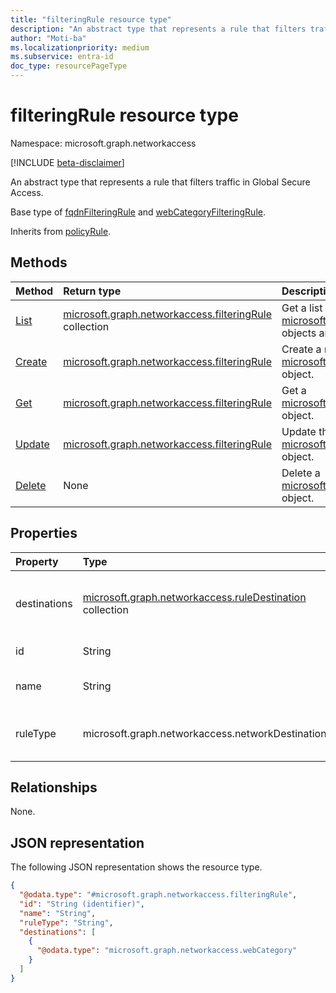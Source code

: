 ```yaml
---
title: "filteringRule resource type"
description: "An abstract type that represents a rule that filters traffic in Global Secure Access."
author: "Moti-ba"
ms.localizationpriority: medium
ms.subservice: entra-id
doc_type: resourcePageType
---
```


# filteringRule resource type

Namespace: microsoft.graph.networkaccess

[!INCLUDE [beta-disclaimer](../../includes/beta-disclaimer.md)]

An abstract type that represents a rule that filters traffic in Global Secure Access.

Base type of [fqdnFilteringRule](networkaccess-fqdnfilteringrule.md) and [webCategoryFilteringRule](networkaccess-webcategoryfilteringrule.md).

Inherits from [policyRule](../resources/networkaccess-policyrule.md).

## Methods
|Method|Return type|Description|
|:---|:---|:---|
|[List](../api/networkaccess-filteringrule-list.md)|[microsoft.graph.networkaccess.filteringRule](../resources/networkaccess-filteringrule.md) collection|Get a list of the [microsoft.graph.networkaccess.filteringRule](../resources/networkaccess-filteringrule.md) objects and their properties.|
|[Create](../api/networkaccess-filteringrule-post.md)|[microsoft.graph.networkaccess.filteringRule](../resources/networkaccess-filteringrule.md)|Create a new [microsoft.graph.networkaccess.filteringRule](../resources/networkaccess-filteringrule.md) object.|
|[Get](../api/networkaccess-filteringrule-get.md)|[microsoft.graph.networkaccess.filteringRule](../resources/networkaccess-filteringrule.md)|Get a [microsoft.graph.networkaccess.filteringRule](../resources/networkaccess-filteringrule.md) object.|
|[Update](../api/networkaccess-filteringrule-update.md)|[microsoft.graph.networkaccess.filteringRule](../resources/networkaccess-filteringrule.md)|Update the properties of a [microsoft.graph.networkaccess.filteringRule](../resources/networkaccess-filteringrule.md) object.|
|[Delete](../api/networkaccess-filteringrule-delete.md)|None|Delete a [microsoft.graph.networkaccess.filteringRule](../resources/networkaccess-filteringrule.md) object.|

## Properties
|Property|Type|Description|
|:---|:---|:---|
|destinations|[microsoft.graph.networkaccess.ruleDestination](../resources/networkaccess-ruledestination.md) collection|Possible destinations and types of destinations accessed by the user in accordance with the network filtering policy, such as IP addresses and FQDNs/URLs.|
|id|String|A unique ID for the rule. Inherited from [microsoft.graph.policyRule](../resources/networkaccess-policyrule.md).|
|name|String|The display name of the rule. Inherited from [microsoft.graph.networkaccess.policyRule](../resources/networkaccess-policyrule.md).|
|ruleType|microsoft.graph.networkaccess.networkDestinationType|The rule types that specify the basis for filtering. The possible values are `url`, `fqdn`, `ipAddress`, `ipRange`, `ipSubnet`, and `webCategory`.|

## Relationships
None.

## JSON representation
The following JSON representation shows the resource type.
<!-- {
  "blockType": "resource",
  "keyProperty": "id",
  "@odata.type": "microsoft.graph.networkaccess.filteringRule",
  "baseType": "microsoft.graph.networkaccess.policyRule",
  "openType": false
}
-->
``` json
{
  "@odata.type": "#microsoft.graph.networkaccess.filteringRule",
  "id": "String (identifier)",
  "name": "String",
  "ruleType": "String",
  "destinations": [
    {
      "@odata.type": "microsoft.graph.networkaccess.webCategory"
    }
  ]
}
```

